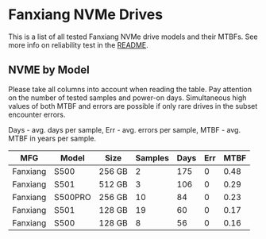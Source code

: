 Fanxiang NVMe Drives
====================

This is a list of all tested Fanxiang NVMe drive models and their MTBFs. See more
info on reliability test in the [README](https://github.com/bsdhw/SMART).

NVME by Model
------------

Please take all columns into account when reading the table. Pay attention on the
number of tested samples and power-on days. Simultaneous high values of both MTBF
and errors are possible if only rare drives in the subset encounter errors.

Days - avg. days per sample,
Err  - avg. errors per sample,
MTBF - avg. MTBF in years per sample.

| MFG       | Model              | Size   | Samples | Days  | Err   | MTBF |
|-----------|--------------------|--------|---------|-------|-------|------|
| Fanxiang  | S500               | 256 GB | 2       | 175   | 0     | 0.48   |
| Fanxiang  | S501               | 512 GB | 3       | 106   | 0     | 0.29   |
| Fanxiang  | S500PRO            | 256 GB | 10      | 84    | 0     | 0.23   |
| Fanxiang  | S501               | 128 GB | 19      | 60    | 0     | 0.17   |
| Fanxiang  | S500               | 128 GB | 8       | 56    | 0     | 0.16   |
